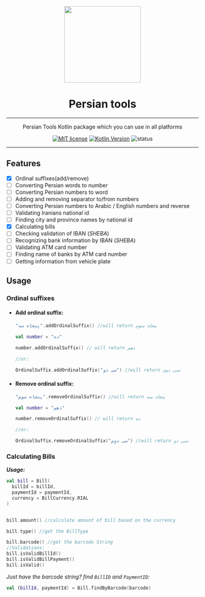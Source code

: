 <div align="center">
	<p align="center">
		<img src="https://raw.githubusercontent.com/persian-tools/persian-tools/master/images/logo.png" width="200" />
	</p>
	<h1 align="center">Persian tools</h1>
    <hr/>
    <p align="center">Persian Tools Kotlin package which you can use in all platforms</p>

[![MIT license](https://img.shields.io/badge/License-MIT-blueviolet)](https://github.com/persian-tools/kotlin-persian-tools/blob/master/LICENSE)
[![Kotlin Version](https://img.shields.io/badge/Kotlin-v1.4.32-blueviolet)](https://kotlinlang.org/)
![status](https://img.shields.io/badge/Status-Under%20development-blueviolet)
</div>
<hr/>

## Features
- [x] Ordinal suffixes(add/remove)
- [ ] Converting Persian words to number
- [ ] Converting Persian numbers to word
- [ ] Adding and removing separator to/from numbers
- [ ] Converting Persian numbers to Arabic / English numbers and reverse
- [ ] Validating Iranians national id
- [ ] Finding city and province names by national id
- [x] Calculating bills
- [ ] Checking validation of IBAN (_SHEBA_)
- [ ] Recognizing bank information by IBAN (_SHEBA_)
- [ ] Validating ATM card number
- [ ] Finding name of banks by ATM card number
- [ ] Getting information from vehicle plate

## Usage

### Ordinal suffixes

- #### Add ordinal suffix:
  ```kotlin
  "پنجاه سه".addOrdinalSuffix() //will return پنجاه سوم
  
  val number = "ده"
  
  number.addOrdinalSuffix() // will return دهم

  //or:
  
  OrdinalSuffix.addOrdinalSuffix("سی دو") //will return سی دوم
  ```
  
- #### Remove ordinal suffix:

  ```kotlin
  "پنجاه سوم".removeOrdinalSuffix() //will return پنجاه سه
  
  val number = "دهم"
  
  number.removeOrdinalSuffix() // will return ده

  //or:
  
  OrdinalSuffix.removeOrdinalSuffix("سی دوم") //will return سی دو
  ```

### Calculating Bills

**_Usage:_**
```kotlin
val bill = Bill(
  billId = billId,
  paymentId = paymentId,
  currency = BillCurrency.RIAL
)


bill.amount() //calculate amount of bill based on the currency

bill.type() //get the BillType

bill.barcode() //get the barcode String
//Validations:
bill.isValidBillId()
bill.isValidBillPayment()
bill.isValid()
```
_Just have the barcode string? find `BillID` and `PaymentID`:_

```kotlin
val (billId, paymentId) = Bill.findByBarcode(barcode)
```